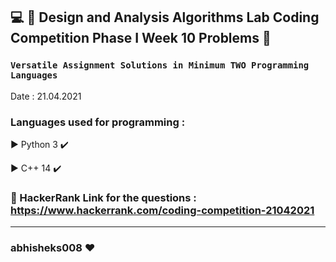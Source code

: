 ## :computer: :diamond_shape_with_a_dot_inside:  Design and Analysis Algorithms Lab Coding Competition Phase I  Week 10  Problems :diamond_shape_with_a_dot_inside:

### ```Versatile Assignment Solutions in Minimum TWO Programming Languages```
Date : 21.04.2021

### Languages used for programming :
   :arrow_forward: Python 3 :heavy_check_mark:
   
   :arrow_forward: C++ 14 :heavy_check_mark:
   


### :link: HackerRank Link for the questions : https://www.hackerrank.com/coding-competition-21042021

********************************************************
### abhisheks008 :heart:
